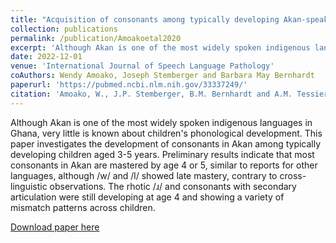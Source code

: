 ```yaml
---
title: "Acquisition of consonants among typically developing Akan-speaking children: A preliminary report"
collection: publications
permalink: /publication/Amoakoetal2020
excerpt: 'Although Akan is one of the most widely spoken indigenous languages in Ghana, very little is known about childrens phonological development. This paper investigates the development of consonants in Akan among typically developing children aged 3-5 years.'
date: 2022-12-01
venue: 'International Journal of Speech Language Pathology'
coAuthors: Wendy Amoako, Joseph Stemberger and Barbara May Bernhardt
paperurl: 'https://pubmed.ncbi.nlm.nih.gov/33337249/'
citation: 'Amoako, W., J.P. Stemberger, B.M. Bernhardt and A.M. Tessier (2020). "Acquisition of consonants among typically developing Akan-speaking children: A preliminary report" <i>International Journal of Speech Language Pathology </i>. 22(6). 626-636.'
---
```

<div class="amtText" markdown="1">
Although Akan is one of the most widely spoken indigenous languages in Ghana, very little is known about children's phonological development. This paper investigates the development of consonants in Akan among typically developing children aged 3-5 years. Preliminary results indicate that most consonants in Akan are mastered by age 4 or 5, similar to reports for other languages, although /w/ and /l/ showed late mastery, contrary to cross-linguistic observations. The rhotic /ɹ/ and consonants with secondary articulation were still developing at age 4 and showing a variety of mismatch patterns across children.

[Download paper here](https://pubmed.ncbi.nlm.nih.gov/33337249/)
</div>
